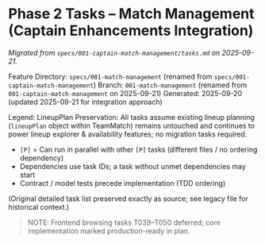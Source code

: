 # Phase 2 Tasks – Match Management (Captain Enhancements Integration)

_Migrated from `specs/001-captain-match-management/tasks.md` on 2025-09-21._

Feature Directory: `specs/001-match-management` (renamed from `specs/001-captain-match-management`)
Branch: `001-match-management` (renamed from `001-captain-match-management` on 2025-09-21)
Generated: 2025-09-20 (updated 2025-09-21 for integration approach)

Legend:
LineupPlan Preservation: All tasks assume existing lineup planning (`lineupPlan` object within TeamMatch) remains untouched and continues to power lineup explorer & availability features; no migration tasks required.

- `[P]` = Can run in parallel with other `[P]` tasks (different files / no ordering dependency)
- Dependencies use task IDs; a task without unmet dependencies may start
- Contract / model tests precede implementation (TDD ordering)

(Original detailed task list preserved exactly as source; see legacy file for historical context.)

> NOTE: Frontend browsing tasks T039–T050 deferred; core implementation marked production-ready in plan.
